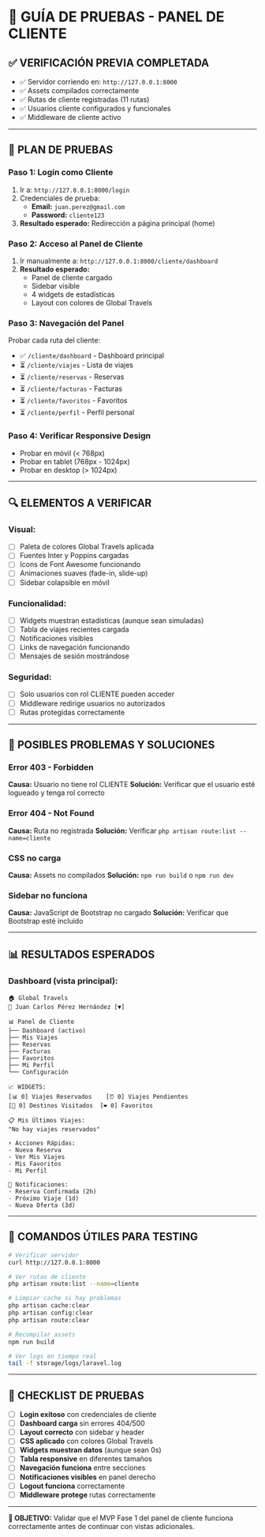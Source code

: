 # 🧪 GUÍA DE PRUEBAS - PANEL DE CLIENTE

## ✅ **VERIFICACIÓN PREVIA COMPLETADA**

- ✅ Servidor corriendo en: `http://127.0.0.1:8000`
- ✅ Assets compilados correctamente
- ✅ Rutas de cliente registradas (11 rutas)
- ✅ Usuarios cliente configurados y funcionales
- ✅ Middleware de cliente activo

---

## 🎯 **PLAN DE PRUEBAS**

### **Paso 1: Login como Cliente**
1. Ir a: `http://127.0.0.1:8000/login`
2. Credenciales de prueba:
   - **Email:** `juan.perez@gmail.com`
   - **Password:** `cliente123`
3. **Resultado esperado:** Redirección a página principal (home)

### **Paso 2: Acceso al Panel de Cliente**
1. Ir manualmente a: `http://127.0.0.1:8000/cliente/dashboard`
2. **Resultado esperado:** 
   - Panel de cliente cargado
   - Sidebar visible
   - 4 widgets de estadísticas
   - Layout con colores de Global Travels

### **Paso 3: Navegación del Panel**
Probar cada ruta del cliente:
- ✅ `/cliente/dashboard` - Dashboard principal
- ⏳ `/cliente/viajes` - Lista de viajes
- ⏳ `/cliente/reservas` - Reservas
- ⏳ `/cliente/facturas` - Facturas
- ⏳ `/cliente/favoritos` - Favoritos
- ⏳ `/cliente/perfil` - Perfil personal

### **Paso 4: Verificar Responsive Design**
- Probar en móvil (< 768px)
- Probar en tablet (768px - 1024px)
- Probar en desktop (> 1024px)

---

## 🔍 **ELEMENTOS A VERIFICAR**

### **Visual:**
- [ ] Paleta de colores Global Travels aplicada
- [ ] Fuentes Inter y Poppins cargadas
- [ ] Icons de Font Awesome funcionando
- [ ] Animaciones suaves (fade-in, slide-up)
- [ ] Sidebar colapsible en móvil

### **Funcionalidad:**
- [ ] Widgets muestran estadísticas (aunque sean simuladas)
- [ ] Tabla de viajes recientes cargada
- [ ] Notificaciones visibles
- [ ] Links de navegación funcionando
- [ ] Mensajes de sesión mostrándose

### **Seguridad:**
- [ ] Solo usuarios con rol CLIENTE pueden acceder
- [ ] Middleware redirige usuarios no autorizados
- [ ] Rutas protegidas correctamente

---

## 🐛 **POSIBLES PROBLEMAS Y SOLUCIONES**

### **Error 403 - Forbidden**
**Causa:** Usuario no tiene rol CLIENTE
**Solución:** Verificar que el usuario esté logueado y tenga rol correcto

### **Error 404 - Not Found**
**Causa:** Ruta no registrada
**Solución:** Verificar `php artisan route:list --name=cliente`

### **CSS no carga**
**Causa:** Assets no compilados
**Solución:** `npm run build` o `npm run dev`

### **Sidebar no funciona**
**Causa:** JavaScript de Bootstrap no cargado
**Solución:** Verificar que Bootstrap esté incluido

---

## 📊 **RESULTADOS ESPERADOS**

### **Dashboard (vista principal):**
```
🏠 Global Travels
👤 Juan Carlos Pérez Hernández [▼]

📊 Panel de Cliente
├── Dashboard (activo)
├── Mis Viajes
├── Reservas
├── Facturas  
├── Favoritos
├── Mi Perfil
└── Configuración

📈 WIDGETS:
[📊 0] Viajes Reservados    [⏰ 0] Viajes Pendientes
[📍 0] Destinos Visitados  [❤️ 0] Favoritos

📋 Mis Últimos Viajes:
"No hay viajes reservados"

⚡ Acciones Rápidas:
- Nueva Reserva
- Ver Mis Viajes  
- Mis Favoritos
- Mi Perfil

🔔 Notificaciones:
- Reserva Confirmada (2h)
- Próximo Viaje (1d)
- Nueva Oferta (3d)
```

---

## 🚀 **COMANDOS ÚTILES PARA TESTING**

```bash
# Verificar servidor
curl http://127.0.0.1:8000

# Ver rutas de cliente
php artisan route:list --name=cliente

# Limpiar cache si hay problemas
php artisan cache:clear
php artisan config:clear
php artisan route:clear

# Recompilar assets
npm run build

# Ver logs en tiempo real
tail -f storage/logs/laravel.log
```

---

## 📝 **CHECKLIST DE PRUEBAS**

- [ ] **Login exitoso** con credenciales de cliente
- [ ] **Dashboard carga** sin errores 404/500
- [ ] **Layout correcto** con sidebar y header
- [ ] **CSS aplicado** con colores Global Travels
- [ ] **Widgets muestran datos** (aunque sean 0s)
- [ ] **Tabla responsive** en diferentes tamaños
- [ ] **Navegación funciona** entre secciones
- [ ] **Notificaciones visibles** en panel derecho
- [ ] **Logout funciona** correctamente
- [ ] **Middleware protege** rutas correctamente

---

**🎯 OBJETIVO:** Validar que el MVP Fase 1 del panel de cliente funciona correctamente antes de continuar con vistas adicionales.
